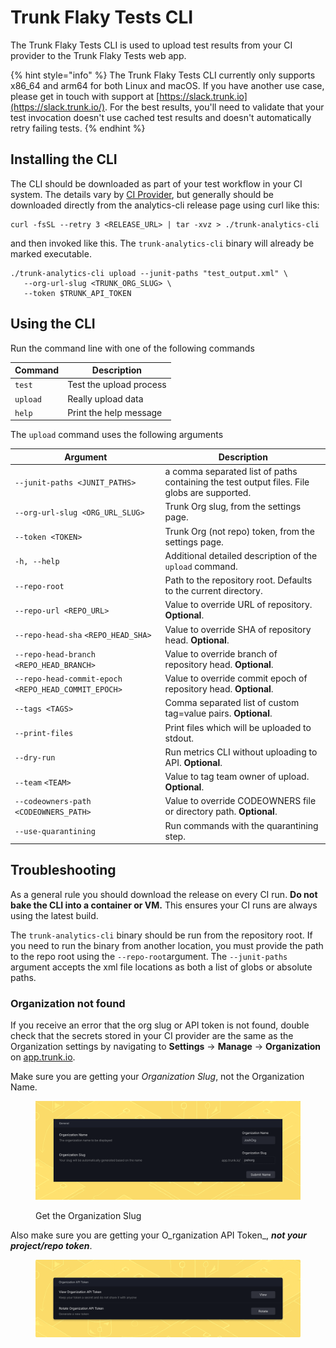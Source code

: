 # Trunk Flaky Tests CLI

The Trunk Flaky Tests CLI is used to upload test results from your CI provider to the Trunk Flaky Tests web app.&#x20;

{% hint style="info" %}
The Trunk Flaky Tests CLI currently only supports x86\_64 and arm64 for both Linux and macOS. If you have another use case, please get in touch with support at [https://slack.trunk.io](https://slack.trunk.io/). For the best results, you'll need to validate that your test invocation doesn't use cached test results and doesn't automatically retry failing tests.
{% endhint %}

## Installing the CLI

The CLI should be downloaded as part of your test workflow in your CI system. The details vary by [CI Provider](ci-providers/), but generally should be downloaded directly from the analytics-cli release page using curl like this:

```
curl -fsSL --retry 3 <RELEASE_URL> | tar -xvz > ./trunk-analytics-cli
```

and then invoked like this. The `trunk-analytics-cli` binary will already be marked executable.

```
./trunk-analytics-cli upload --junit-paths "test_output.xml" \
   --org-url-slug <TRUNK_ORG_SLUG> \
   --token $TRUNK_API_TOKEN
```

## Using the CLI

Run the command line with one of the following commands

| Command  | Description             |
| -------- | ----------------------- |
| `test`   | Test the upload process |
| `upload` | Really upload data      |
| `help`   | Print the help message  |

The `upload` command uses the following arguments

| Argument                                            | Description                                                                                 |
| --------------------------------------------------- | ------------------------------------------------------------------------------------------- |
| `--junit-paths <JUNIT_PATHS>`                       | a comma separated list of paths containing the test output files. File globs are supported. |
| `--org-url-slug <ORG_URL_SLUG>`                     | Trunk Org slug, from the settings page.                                                     |
| `--token <TOKEN>`                                   | Trunk Org (not repo) token, from the settings page.                                         |
| `-h, --help`                                        | Additional detailed description of the `upload` command.                                    |
| `--repo-root`                                       | Path to the repository root. Defaults to the current directory.                             |
| `--repo-url <REPO_URL>`                             | Value to override URL of repository. **Optional**.                                          |
| `--repo-head-sha` `<REPO_HEAD_SHA>`                 | Value to override SHA of repository head. **Optional**.                                     |
| `--repo-head-branch <REPO_HEAD_BRANCH>`             | Value to override branch of repository head. **Optional**.                                  |
| `--repo-head-commit-epoch <REPO_HEAD_COMMIT_EPOCH>` | Value to override commit epoch of repository head. **Optional**.                            |
| `--tags <TAGS>`                                     | Comma separated list of custom tag=value pairs. **Optional**.                               |
| `--print-files`                                     | Print files which will be uploaded to stdout.                                               |
| `--dry-run`                                         | Run metrics CLI without uploading to API. **Optional**.                                     |
| `--team` `<TEAM>`                                   | Value to tag team owner of upload. **Optional**.                                            |
| `--codeowners-path <CODEOWNERS_PATH>`               | Value to override CODEOWNERS file or directory path. **Optional**.                          |
| `--use-quarantining`                                | Run commands with the quarantining step.                                                    |



## Troubleshooting

As a general rule you should download the release on every CI run. **Do not bake the CLI into a container or VM.** This ensures your CI runs are always using the latest build.

The `trunk-analytics-cli` binary should be run from the repository root. If you need to run the binary from another location, you must provide the path to the repo root using the `--repo-root`argument. The `--junit-paths` argument accepts the xml file locations as both a list of globs or absolute paths.

### Organization not found

If you receive an error that the org slug or API token is not found, double check that the secrets stored in your CI provider are the same as the Organization settings by navigating to **Settings** -> **Manage** -> **Organization** on [app.trunk.io](http://app.trunk.io).

Make sure you are getting your _Organization Slug_, not the Organization Name.

<figure><img src="../.gitbook/assets/cubesYellow.png" alt=""><figcaption><p>Get the Organization Slug</p></figcaption></figure>

Also make sure you are getting your O_rganization API Token_, _**not your project/repo token**_.

<figure><img src="../.gitbook/assets/org-api-2.png" alt=""><figcaption></figcaption></figure>









